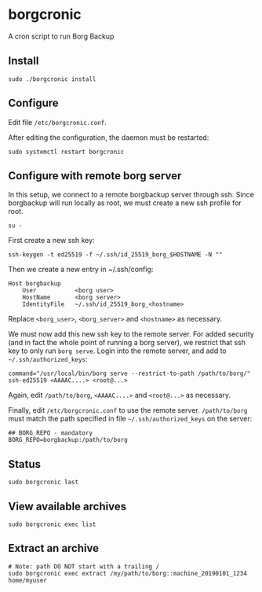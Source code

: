 # borgcronic
A cron script to run Borg Backup

## Install

    sudo ./borgcronic install

## Configure
Edit file `/etc/borgcronic.conf`.

After editing the configuration, the daemon must be restarted:

    sudo systemctl restart borgcronic

## Configure with remote borg server

In this setup, we connect to a remote borgbackup server through ssh.
Since borgbackup will run locally as root, we must create a new ssh profile
for root.

    su -

First create a new ssh key:

    ssh-keygen -t ed25519 -f ~/.ssh/id_25519_borg_$HOSTNAME -N ""

Then we create a new entry in ~/.ssh/config:

    Host borgbackup
        User           <borg user>
        HostName       <borg server>
        IdentityFile   ~/.ssh/id_25519_borg_<hostname>

Replace `<borg_user>`, `<borg_server>` and `<hostname>` as necessary.

We must now add this new ssh key to the remote server. For added security (and in fact
the whole point of running a borg server), we restrict that ssh key to only run <code>borg serve</code>. 
Login into the remote server, and add to `~/.ssh/authorized_keys`:

    command="/usr/local/bin/borg serve --restrict-to-path /path/to/borg/" ssh-ed25519 <AAAAC....> <root@...>

Again, edit `/path/to/borg`, `<AAAAC....>` and `<root@...>` as necessary. 

Finally, edit `/etc/borgcronic.conf` to use the remote server. `/path/to/borg` must match
the path specified in file `~/.ssh/authorized_keys` on the server:

    ## BORG_REPO - mandatory
    BORG_REPO=borgbackup:/path/to/borg

## Status

    sudo borgcronic last

## View available archives

    sudo borgcronic exec list

## Extract an archive

    # Note: path DO NOT start with a trailing /
    sudo borgcronic exec extract /my/path/to/borg::machine_20190101_1234 home/myuser
